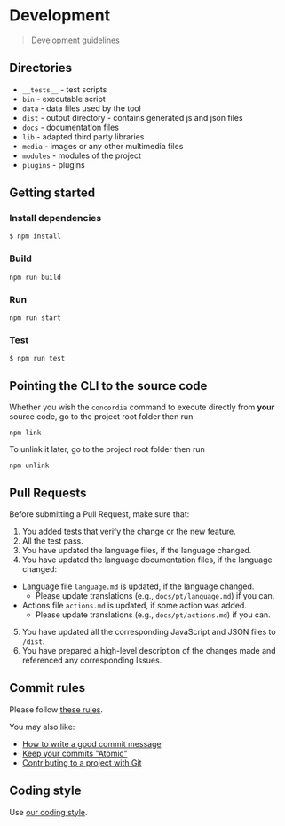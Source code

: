 # Development

> Development guidelines

## Directories

- `__tests__` - test scripts
- `bin` - executable script
- `data` - data files used by the tool
- `dist` - output directory - contains generated js and json files
- `docs` - documentation files
- `lib` - adapted third party libraries
- `media` - images or any other multimedia files
- `modules` - modules of the project
- `plugins` - plugins


## Getting started

### Install dependencies
```shell
$ npm install
```

### Build
```shell
npm run build
```

### Run
```shell
npm run start
```

### Test
```shell
$ npm run test
```

## Pointing the CLI to the source code

Whether you wish the `concordia` command to execute directly from **your** source code, go to the project root folder then run
```shell
npm link
```

To unlink it later, go to the project root folder then run
```shell
npm unlink
```


## Pull Requests

Before submitting a Pull Request, make sure that:
1. You added tests that verify the change or the new feature.
2. All the test pass.
3. You have updated the language files, if the language changed.
4. You have updated the language documentation files, if the language changed:
  - Language file `language.md` is updated, if the language changed.
    - Please update translations (e.g., `docs/pt/language.md`) if you can.
  - Actions file `actions.md` is updated, if some action was added.
    - Please update translations (e.g., `docs/pt/actions.md`) if you can.
5. You have updated all the corresponding JavaScript and JSON files to `/dist`.
6. You have prepared a high-level description of the changes made and referenced any corresponding Issues.


## Commit rules

Please follow [these rules](https://github.com/spring-projects/spring-framework/blob/30bce7/CONTRIBUTING.md#format-commit-messages).

You may also like:
  - [How to write a good commit message](https://chris.beams.io/posts/git-commit/)
  - [Keep your commits "Atomic"](https://www.freshconsulting.com/atomic-commits/)
  - [Contributing to a project with Git](https://git-scm.com/book/en/v2/Distributed-Git-Contributing-to-a-Project)


## Coding style

Use [our coding style](coding-style.md).